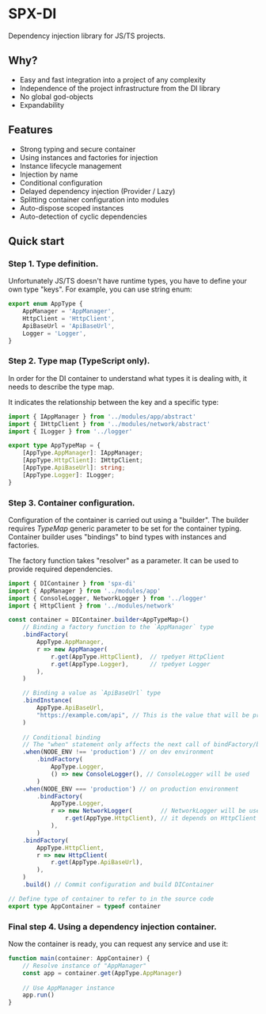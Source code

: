 # SPX-DI
Dependency injection library for JS/TS projects.

## Why?
- Easy and fast integration into a project of any complexity
- Independence of the project infrastructure from the DI library
- No global god-objects
- Expandability

## Features
- Strong typing and secure container
- Using instances and factories for injection
- Instance lifecycle management
- Injection by name
- Conditional configuration
- Delayed dependency injection (Provider / Lazy)
- Splitting container configuration into modules
- Auto-dispose scoped instances
- Auto-detection of cyclic dependencies

## Quick start

### Step 1. Type definition.
Unfortunately JS/TS doesn't have runtime types, you have to define your own type "keys".
For example, you can use string enum:

```ts
export enum AppType {
    AppManager = 'AppManager',
    HttpClient = 'HttpClient',
    ApiBaseUrl = 'ApiBaseUrl',
    Logger = 'Logger',
}
```

### Step 2. Type map (TypeScript only).
In order for the DI container to understand what types it is dealing with, 
it needs to describe the type map.

It indicates the relationship between the key and a specific type:

```ts
import { IAppManager } from '../modules/app/abstract'
import { IHttpClient } from '../modules/network/abstract'
import { ILogger } from '../logger'

export type AppTypeMap = {
    [AppType.AppManager]: IAppManager;
    [AppType.HttpClient]: IHttpClient;
    [AppType.ApiBaseUrl]: string;
    [AppType.Logger]: ILogger;
}
```

### Step 3. Container configuration.
Configuration of the container is carried out using a "builder".
The builder requires *TypeMap* generic parameter to be set for the container typing.
Container builder uses "bindings" to bind types with instances and factories.

The factory function takes "resolver" as a parameter.
It can be used to provide required dependencies.

```ts
import { DIContainer } from 'spx-di'
import { AppManager } from '../modules/app'
import { ConsoleLogger, NetworkLogger } from '../logger'
import { HttpClient } from '../modules/network'

const container = DIContainer.builder<AppTypeMap>()
    // Binding a factory function to the `AppManager` type
    .bindFactory(
        AppType.AppManager,
        r => new AppManager(
            r.get(AppType.HttpClient),  // требует HttpClient
            r.get(AppType.Logger),      // требует Logger
        ),
    )

    // Binding a value as `ApiBaseUrl` type
    .bindInstance(
        AppType.ApiBaseUrl,
        "https://example.com/api", // This is the value that will be provided
    )
    
    // Conditional binding
    // The "when" statement only affects the next call of bindFactory/bindInstance
    .when(NODE_ENV !== 'production') // on dev environment
        .bindFactory(
            AppType.Logger,
            () => new ConsoleLogger(), // ConsoleLogger will be used
        )
    .when(NODE_ENV === 'production') // on production environment
        .bindFactory(
            AppType.Logger,
            r => new NetworkLogger(        // NetworkLogger will be used
                r.get(AppType.HttpClient), // it depends on HttpClient
            ),
        )
    .bindFactory(
        AppType.HttpClient,
        r => new HttpClient(
            r.get(AppType.ApiBaseUrl),
        ),
    )
    .build() // Commit configuration and build DIContainer

// Define type of container to refer to in the source code
export type AppContainer = typeof container
```

### Final step 4. Using a dependency injection container.
Now the container is ready, you can request any service and use it:
```ts
function main(container: AppContainer) {
    // Resolve instance of "AppManager"
    const app = container.get(AppType.AppManager)
    
    // Use AppManager instance
    app.run()
}
```